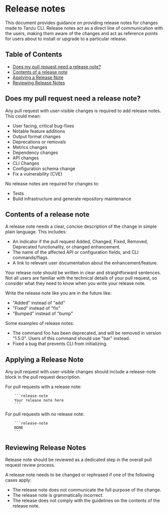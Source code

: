 # Release notes

This document provides guidance on providing release notes for changes made to
Tanzu CLI. Release notes act as a direct line of communication with the
users, making them aware of the changes and act as reference points for users
about to install or upgrade to a particular release.

## Table of Contents

* [Does my pull request need a release note?](#does-my-pull-request-need-a-release-note)
* [Contents of a release note](#contents-of-a-release-note)
* [Applying a Release Note](#applying-a-release-note)
* [Reviewing Release Notes](#reviewing-release-notes)

## Does my pull request need a release note?

Any pull request with user-visible changes is required to add release notes. This could mean:

* User facing, critical bug-fixes
* Notable feature additions
* Output format changes
* Deprecations or removals
* Metrics changes
* Dependency changes
* API changes
* CLI Changes
* Configuration schema change
* Fix a vulnerability (CVE)

No release notes are required for changes to:

* Tests
* Build infrastructure and generate repository maintenance

## Contents of a release note

A release note needs a clear, concise description of the change in simple plain language.
This includes:

* An indicator if the pull request Added, Changed, Fixed, Removed, Deprecated functionality, or changed enhancement.
* The name of the affected API or configuration fields, and CLI commands/flags.
* A link to relevant user documentation about the enhancement/feature.

Your release note should be written in clear and straightforward sentences.
Not all users are familiar with the technical details of your pull request,
so consider what they need to know when you write your release note.

Write the release note like you are in the future like:

* "Added" instead of "add"
* "Fixed" instead of "fix"
* "Bumped" instead of "bump"

Some examples of release notes:

* The command foo has been deprecated, and will be removed in version "1.5.0".
  Users of this command should use "bar" instead.
* Fixed a bug that prevents CLI from initializing.

## Applying a Release Note

Any pull request with user-visible changes should include a release-note block in the pull request description.

For pull requests with a release note:

```text
    ```release-note
    Your release note here
    ```
```

For pull requests with no release note:

```text
    ```release-note
    NONE
    ```
```

## Reviewing Release Notes

Release note should be reviewed as a dedicated step in the overall pull request
review process.

A release note needs to be changed or rephrased if one of the following cases
apply:

* The release note does not communicate the full purpose of the change.
* The release note is grammatically incorrect.
* The release does not comply with the guidelines on the contents of the release note.
